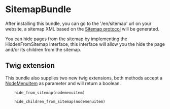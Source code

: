 # SitemapBundle

After installing this bundle, you can go to the '/en/sitemap' url on your website, a sitemap XML based on the [Sitemap protocol](http://www.sitemaps.org/protocol.html) will be generated.

You can hide pages from the sitemap by implementing the HiddenFromSitemap interface, this interface will allow you the hide the page and/or its children from the sitemap.

## Twig extension

This bundle also supplies two new twig extensions, both methods accept a [NodeMenuItem](https://github.com/Kunstmaan/KunstmaanNodeBundle/blob/master/Helper/NodeMenuItem.php) as parameter and will return a boolean.

```
    hide_from_sitemap(nodemenuitem)
```

```
    hide_children_from_sitemap(nodemenuitem)
```